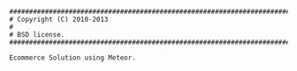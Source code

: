     #########################################################################################
    # Copyright (C) 2010-2013
    #
    # BSD license.
    #########################################################################################

    Ecommerce Solution using Meteor.